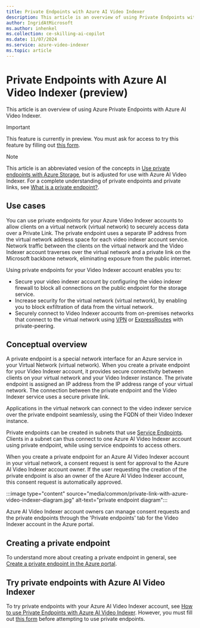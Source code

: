 ```yaml
---
title: Private Endpoints with Azure AI Video Indexer
description: This article is an overview of using Private Endpoints with Azure AI Video Indexer.
author: IngridAtMicrosoft
ms.author: inhenkel
ms.collection: ce-skilling-ai-copilot
ms.date: 11/07/2024
ms.service: azure-video-indexer
ms.topic: article
---
```


# Private Endpoints with Azure AI Video Indexer (preview)

This article is an overview of using Azure Private Endpoints with Azure AI Video Indexer. 

> [!IMPORTANT] 
> This feature is currently in preview. You must ask for access to try this feature by filling out [this form](https://aka.ms/vi-enable-private-endpoint). 

> [!NOTE]
> This article is an abbreviated vesion of the concepts in [Use private endpoints with Azure Storage](/azure/storage/common/storage-private-endpoints), but is adjusted for use with Azure AI Video Indexer. For a complete understanding of private endpoints and private links, see [What is a private endpoint?](/azure/private-link/private-endpoint-overview).

## Use cases

You can use private endpoints for your Azure Video Indexer accounts to allow clients on a virtual network (virtual network) to securely access data over a Private Link. The private endpoint uses a separate IP address from the virtual network address space for each video indexer account service. Network traffic between the clients on the virtual network and the Video Indexer account traverses over the virtual network and a private link on the Microsoft backbone network, eliminating exposure from the public internet.

Using private endpoints for your Video Indexer account enables you to:

- Secure your video indexer account by configuring the video indexer firewall to block all connections on the public endpoint for the storage service.
- Increase security for the virtual network (virtual network), by enabling you to block exfiltration of data from the virtual network.
- Securely connect to Video Indexer accounts from on-premises networks that connect to the virtual network using [VPN](/azure/vpn-gateway/vpn-gateway-about-vpngateways) or [ExpressRoutes](/azure/expressroute/expressroute-locations) with private-peering.

## Conceptual overview

A private endpoint is a special network interface for an Azure service in your Virtual Network (virtual network). When you create a private endpoint for your Video Indexer account, it provides secure connectivity between clients on your virtual network and your Video Indexer instance. The private endpoint is assigned an IP address from the IP address range of your virtual network. The connection between the private endpoint and the Video Indexer service uses a secure private link.

Applications in the virtual network can connect to the video indexer service over the private endpoint seamlessly, using the FQDN of their Video Indexer instance. 

Private endpoints can be created in subnets that use [Service Endpoints](/azure/virtual-network/virtual-network-service-endpoints-overview). Clients in a subnet can thus connect to one Azure AI Video Indexer account using private endpoint, while using service endpoints to access others.

When you create a private endpoint for an Azure AI Video Indexer account in your virtual network, a consent request is sent for approval to the Azure AI Video Indexer account owner. If the user requesting the creation of the private endpoint is also an owner of the Azure AI Video Indexer account, this consent request is automatically approved.

:::image type="content" source="media/common/private-link-with-azure-video-indexer-diagram.jpg" alt-text="private endpoint diagram":::

Azure AI Video Indexer account owners can manage consent requests and the private endpoints through the 'Private endpoints' tab for the Video Indexer account in the Azure portal.

## Creating a private endpoint

To understand more about creating a private endpoint in general, see [Create a private endpoint in the Azure portal](/azure/private-link/create-private-endpoint-portal?tabs=dynamic-ip).

## Try private endpoints with Azure AI Video Indexer

To try private endpoints with your Azure AI Video Indexer account, see [How to use Private Endpoints with Azure AI Video Indexer](private-endpoint-how-to.md). However, you must fill out [this form](https://aka.ms/vi-enable-private-endpoint) before attempting to use private endpoints.
